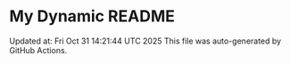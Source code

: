 # My Dynamic README
Updated at: Fri Oct 31 14:21:44 UTC 2025
This file was auto-generated by GitHub Actions.

